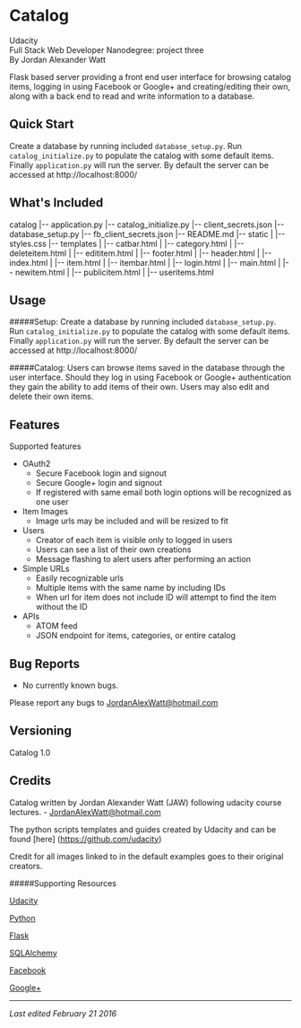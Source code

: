 Catalog
======================

Udacity  
Full Stack Web Developer Nanodegree: project three  
By Jordan Alexander Watt

Flask based server providing a front end user interface for browsing catalog items, logging in using Facebook or Google+ and creating/editing their own,
along with a back end to read and write information to a database.


Quick Start
-----------

Create a database by running included `database_setup.py`. Run
`catalog_initialize.py` to populate the catalog with some default items. Finally `application.py` will run the server. By default the server can be accessed at http://localhost:8000/


What's Included
---------------

catalog
|-- application.py
|-- catalog_initialize.py
|-- client_secrets.json
|-- database_setup.py
|-- fb_client_secrets.json
|-- README.md
|-- static
|   |-- styles.css
|-- templates
|   |-- catbar.html
|   |--  category.html
|   |--  deleteitem.html
|   |--  edititem.html
|   |--  footer.html
|   |--  header.html
|   |--  index.html
|   |--  item.html
|   |--  itembar.html
|   |--  login.html
|   |--  main.html
|   |--  newitem.html
|   |--  publicitem.html
|   |--  useritems.html




Usage
-----

#####Setup:
Create a database by running included `database_setup.py`. Run
`catalog_initialize.py` to populate the catalog with some default items. Finally `application.py` will run the server. By default the server can be accessed at http://localhost:8000/

#####Catalog:
Users can browse items saved in the database through the user interface. Should they log in using Facebook or Google+ authentication they gain the ability to add items of their own. Users may also edit and delete their own items.


Features
--------

Supported features
* OAuth2
  * Secure Facebook login and signout
  * Secure Google+ login and signout
  * If registered with same email both login options will be recognized as one user
* Item Images
  * Image urls may be included and will be resized to fit
* Users
  * Creator of each item is visible only to logged in users
  * Users can see a list of their own creations
  * Message flashing to alert users after performing an action
* Simple URLs
  * Easily recognizable urls
  * Multiple items with the same name by including IDs
  * When url for item does not include ID will attempt to find the item without the ID
* APIs
  * ATOM feed
  * JSON endpoint for items, categories, or entire catalog


Bug Reports
-----------

* No currently known bugs.

Please report any bugs to JordanAlexWatt@hotmail.com


Versioning
----------

Catalog 1.0



Credits
-------

Catalog written by Jordan Alexander Watt (JAW)
following udacity course lectures. - JordanAlexWatt@hotmail.com

The python scripts templates and guides created by
Udacity and can be found [here]
(https://github.com/udacity)

Credit for all images linked to in the default examples goes to their original creators.

 
#####Supporting Resources  

[Udacity](http://www.udacity.com)

[Python](https://www.python.org/)

[Flask](http://flask.pocoo.org/)

[SQLAlchemy](http://www.sqlalchemy.org/)

[Facebook](https://www.facebook.com/)

[Google+](https://plus.google.com)




***

*Last edited February 21 2016*